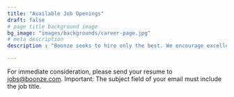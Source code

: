 ```yaml
---
title: "Available Job Openings"
draft: false
# page title background image
bg_image: "images/backgrounds/career-page.jpg"
# meta description
description : "Boonze seeks to hire only the best. We encourage excellence at all levels in our organization, and are not influenced by any other factor irrelevant to doing a great job."

---
```


For immediate consideration, please send your resume to [jobs@boonze.com](mailto:jobs@boonze.com). Important: The subject field of your email must include the job title.